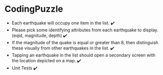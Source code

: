# CodingPuzzle

- Each earthquake will occupy one item in the list. ✔️
- Please pick some identifying attributes from each earthquake to display.(eqid, magnitude, depth) ✔️
- If the magnitude of the quake is equal or greater than 8, then distinguish these visually from other earthquakes in the list. ✔️
- Tapping an earthquake in the list should open a secondary screen with the location depicted on a map. ✔️
- Unit Tests ✔️
